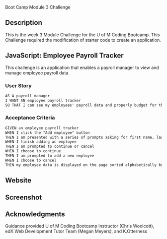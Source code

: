 Boot Camp Module 3 Challenge

## Description 
This is the week 3 Module Challenge for the U of M Coding Bootcamp. This Challenge required the modification of starter code to create an application.

## JavaScript: Employee Payroll Tracker
This challenge is an application that enables a payroll manager to view and manage employee payroll data.

### User Story
```md
AS A payroll manager
I WANT AN employee payroll tracker
SO THAT I can see my employees' payroll data and properly budget for the company
```

### Acceptance Criteria
```md
GIVEN an employee payroll tracker
WHEN I click the "Add employee" button
THEN I am presented with a series of prompts asking for first name, last name, and salary
WHEN I finish adding an employee
THEN I am prompted to continue or cancel
WHEN I choose to continue
THEN I am prompted to add a new employee
WHEN I choose to cancel
THEN my employee data is displayed on the page sorted alphabetically by last name, and the console shows computed and aggregated data
```

## Website


## Screenshot


## Acknowledgments
Guidance provided U of M Coding Bootcamp Instructor (Chris Woolcott), edX Web Development Tutor Team (Megan Meyers), and K.Otterness
